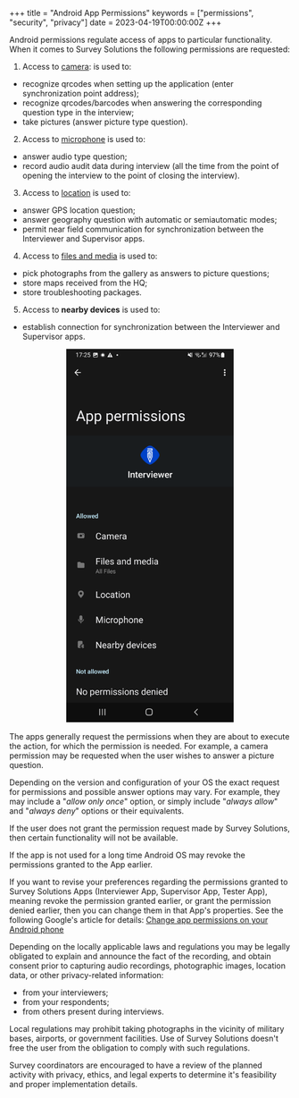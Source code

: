 +++
title = "Android App Permissions"
keywords = ["permissions", "security", "privacy"]
date = 2023-04-19T00:00:00Z
+++


Android permissions regulate access of apps to particular functionality. When
it comes to Survey Solutions the following permissions are requested:

1. Access to <A href="images/camera_permission.png">camera</A>: is used to:
 - recognize qrcodes when setting up the application (enter synchronization point address);
 - recognize qrcodes/barcodes when answering the corresponding question type in the interview;
 - take pictures (answer picture type question).

2. Access to <A href="images/audio_permission.png">microphone</A> is used to:
 - answer audio type question;
 - record audio audit data during interview (all the time from the point of opening the interview to the point of closing the interview).

3. Access to <A href="images/location_permission.png">location</A> is used to:
 - answer GPS location question;
 - answer geography question with automatic or semiautomatic modes;
 - permit near field communication for synchronization between the Interviewer and Supervisor apps.

4. Access to <A href="images/files_permission.png">files and media</A> is used to:
 - pick photographs from the gallery as answers to picture questions;
 - store maps received from the HQ;
 - store troubleshooting packages.

5. Access to **nearby devices** is used to:
 - establish connection for synchronization between the Interviewer and Supervisor apps.

<CENTER>
  <A href="images/permissions.png">
      <IMG src="images/permissions.png" width=300>
  </A>
</CENTER>


The apps generally request the permissions when they are about to execute the
action, for which the permission is needed. For example, a camera permission
may be requested when the user wishes to answer a picture question.

Depending on the version and configuration of your OS the exact request for
permissions and possible answer options may vary. For example, they may include
a "*allow only once*" option, or simply include "*always allow*" and
"*always deny*" options or their equivalents.

If the user does not grant the permission request made by Survey Solutions,
then certain functionality will not be available.

If the app is not used for a long time Android OS may revoke the permissions
granted to the App earlier.

If you want to revise your preferences regarding the permissions granted to
Survey Solutions Apps (Interviewer App, Supervisor App, Tester App), meaning
revoke the permission granted earlier, or grant the permission denied earlier,
then you can change them in that App's properties. See the following Google's
article for details: [Change app permissions on your Android
phone](https://support.google.com/android/answer/9431959)

Depending on the locally applicable laws and regulations you may be legally
obligated to explain and announce the fact of the recording, and obtain
consent prior to capturing audio recordings, photographic images, location
data, or other privacy-related information:

- from your interviewers;
- from your respondents;
- from others present during interviews.

Local regulations may prohibit taking photographs in the vicinity of military
bases, airports, or government facilities. Use of Survey Solutions doesn't
free the user from the obligation to comply with such regulations.

Survey coordinators are encouraged to have a review of the planned activity
with privacy, ethics, and legal experts to determine it's feasibility and
proper implementation details.
